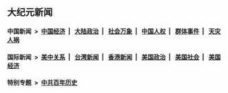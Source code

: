 ## 大纪元新闻

#### 中国新闻 &nbsp;>&nbsp; [中国经济](indexes/ncid283/README.md?07260045) &nbsp;| &nbsp; [大陆政治](indexes/ncid277/README.md?07260045) &nbsp;| &nbsp; [社会万象](indexes/ncid282/README.md?07260045) &nbsp;| &nbsp; [中国人权](indexes/ncid278/README.md?07260045) &nbsp;| &nbsp; [群体事件](indexes/ncid279/README.md?07260045) &nbsp;| &nbsp; [天灾人祸](indexes/ncid280/README.md?07260045)

#### 国际新闻 &nbsp;>&nbsp; [美中关系](indexes/nf1412576/README.md?07260045) &nbsp;| &nbsp; [台湾新闻](indexes/ncid1349361/README.md?07260045) &nbsp;| &nbsp; [香港新闻](indexes/ncid1349362/README.md?07260045) &nbsp;| &nbsp; [美国政治](indexes/ncid1078159/README.md?07260045) &nbsp;| &nbsp; [美国社会](indexes/ncid1078160/README.md?07260045) &nbsp;| &nbsp; [美国经济](indexes/ncid1078158/README.md?07260045)

#### 特别专题 &nbsp;>&nbsp; [中共百年历史](https://github.com/epoch-news/epoch-special/blob/master/README.md?07260045)  
